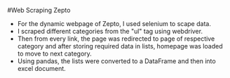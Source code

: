 #Web Scraping Zepto
* For the dynamic webpage of Zepto, I used selenium to scape data.
* I scraped different categories from the "ul" tag using webdriver.
* Then from every link, the page was redirected to page of respective category and after storing required data in lists, homepage was loaded to move to next category.
* Using pandas, the lists were converted to a DataFrame and then into excel document.
  
